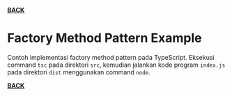 [**BACK**](./../factory-method-pattern.md)

# Factory Method Pattern Example

Contoh implementasi factory method pattern pada TypeScript. Eksekusi command `tsc` pada direktori `src`, kemudian jalankan kode program `index.js` pada direktori `dist` menggunakan command `node`.

[**BACK**](./../factory-method-pattern.md)